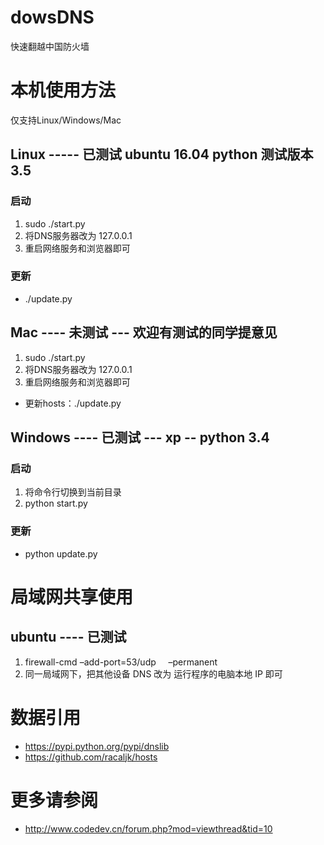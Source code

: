
# dowsDNS

快速翻越中国防火墙

# 本机使用方法

仅支持Linux/Windows/Mac

## Linux ----- 已测试 ubuntu 16.04 python 测试版本 3.5
### 启动
1. sudo ./start.py
2. 将DNS服务器改为 127.0.0.1
3. 重启网络服务和浏览器即可

### 更新
* ./update.py

## Mac ---- 未测试 --- 欢迎有测试的同学提意见
1. sudo ./start.py 
2. 将DNS服务器改为 127.0.0.1
3. 重启网络服务和浏览器即可

* 更新hosts：./update.py

## Windows ---- 已测试 --- xp -- python 3.4
### 启动
1. 将命令行切换到当前目录
2. python start.py

### 更新
* python update.py


# 局域网共享使用

## ubuntu ---- 已测试
1. firewall-cmd –add-port=53/udp      –permanent
2. 同一局域网下，把其他设备 DNS 改为 运行程序的电脑本地 IP 即可

# 数据引用
* https://pypi.python.org/pypi/dnslib
* https://github.com/racaljk/hosts


# 更多请参阅

* http://www.codedev.cn/forum.php?mod=viewthread&tid=10
